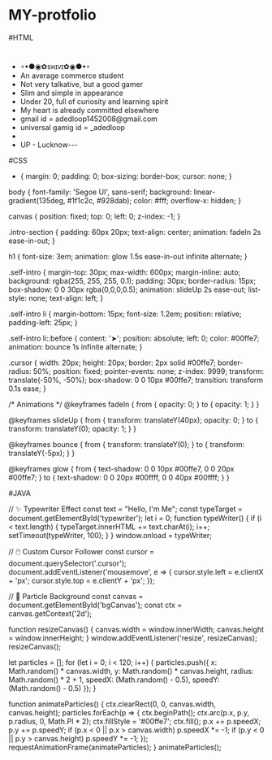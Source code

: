 # MY-protfolio

#HTML
<!DOCTYPE html>
<html lang="en">
<head>
  <meta charset="UTF-8" />
  <meta name="viewport" content="width=device-width, initial-scale=1.0" />
  <title>My Portfolio</title>
  <link rel="stylesheet" href="styles.css" />
  <style>*{cursor:none;}</style>
</head>
<body>
  <!-- Particle Canvas -->
  <canvas id="bgCanvas"></canvas>

  <!-- Intro Section -->
  <div class="intro-section">
    <h1 id="typewriter"></h1>
    <ul class="self-intro">
      <li>◦•●◉✿sʜɪᴠɪ✿◉●•◦
        <li>An average commerce student</li>
      <li>Not very talkative, but a good gamer</li>
      <li>Slim and simple in appearance</li>
      <li>Under 20, full of curiosity and learning spirit</li>
      <li>My heart is already committed elsewhere</li>
      <li>gmail id = adedloop1452008@gmail.com</li>
      <li>universal gamig id = _adedloop<li>
       <li>UP - Lucknow---
    </ul>
  </div>

  <!-- Custom Cursor -->
  <div class="cursor"></div>

  <!-- Sound Effect -->
  <audio id="clickSound" src="click.mp3" preload="auto"></audio>

  <!-- Scripts -->
  <script src="scripts.js"></script>
  <script>
    document.querySelectorAll('li, h1').forEach(el => {
      el.addEventListener('click', () => {
        document.getElementById('clickSound').play();
      });
    });
  </script>


#CSS 

* {
  margin: 0;
  padding: 0;
  box-sizing: border-box;
  cursor: none;
}

body {
  font-family: 'Segoe UI', sans-serif;
  background: linear-gradient(135deg, #1f1c2c, #928dab);
  color: #fff;
  overflow-x: hidden;
}

canvas {
  position: fixed;
  top: 0;
  left: 0;
  z-index: -1;
}

.intro-section {
  padding: 60px 20px;
  text-align: center;
  animation: fadeIn 2s ease-in-out;
}

h1 {
  font-size: 3em;
  animation: glow 1.5s ease-in-out infinite alternate;
}

.self-intro {
  margin-top: 30px;
  max-width: 600px;
  margin-inline: auto;
  background: rgba(255, 255, 255, 0.1);
  padding: 30px;
  border-radius: 15px;
  box-shadow: 0 0 30px rgba(0,0,0,0.5);
  animation: slideUp 2s ease-out;
  list-style: none;
  text-align: left;
}

.self-intro li {
  margin-bottom: 15px;
  font-size: 1.2em;
  position: relative;
  padding-left: 25px;
}

.self-intro li::before {
  content: '➤';
  position: absolute;
  left: 0;
  color: #00ffe7;
  animation: bounce 1s infinite alternate;
}

.cursor {
  width: 20px;
  height: 20px;
  border: 2px solid #00ffe7;
  border-radius: 50%;
  position: fixed;
  pointer-events: none;
  z-index: 9999;
  transform: translate(-50%, -50%);
  box-shadow: 0 0 10px #00ffe7;
  transition: transform 0.1s ease;
}

/* Animations */
@keyframes fadeIn {
  from { opacity: 0; }
  to { opacity: 1; }
}

@keyframes slideUp {
  from { transform: translateY(40px); opacity: 0; }
  to { transform: translateY(0); opacity: 1; }
}

@keyframes bounce {
  from { transform: translateY(0); }
  to { transform: translateY(-5px); }
}

@keyframes glow {
  from { text-shadow: 0 0 10px #00ffe7, 0 0 20px #00ffe7; }
  to { text-shadow: 0 0 20px #00ffff, 0 0 40px #00ffff; }
}


#JAVA

// ✨ Typewriter Effect
const text = "Hello, I'm Me";
const typeTarget = document.getElementById('typewriter');
let i = 0;
function typeWriter() {
  if (i < text.length) {
    typeTarget.innerHTML += text.charAt(i);
    i++;
    setTimeout(typeWriter, 100);
  }
}
window.onload = typeWriter;

// 🖱️ Custom Cursor Follower
const cursor = document.querySelector('.cursor');
document.addEventListener('mousemove', e => {
  cursor.style.left = e.clientX + 'px';
  cursor.style.top = e.clientY + 'px';
});

// 🌌 Particle Background
const canvas = document.getElementById('bgCanvas');
const ctx = canvas.getContext('2d');

function resizeCanvas() {
  canvas.width = window.innerWidth;
  canvas.height = window.innerHeight;
}
window.addEventListener('resize', resizeCanvas);
resizeCanvas();

let particles = [];
for (let i = 0; i < 120; i++) {
  particles.push({
    x: Math.random() * canvas.width,
    y: Math.random() * canvas.height,
    radius: Math.random() * 2 + 1,
    speedX: (Math.random() - 0.5),
    speedY: (Math.random() - 0.5)
  });
}

function animateParticles() {
  ctx.clearRect(0, 0, canvas.width, canvas.height);
  particles.forEach(p => {
    ctx.beginPath();
    ctx.arc(p.x, p.y, p.radius, 0, Math.PI * 2);
    ctx.fillStyle = '#00ffe7';
    ctx.fill();
    p.x += p.speedX;
    p.y += p.speedY;
    if (p.x < 0 || p.x > canvas.width) p.speedX *= -1;
    if (p.y < 0 || p.y > canvas.height) p.speedY *= -1;
  });
  requestAnimationFrame(animateParticles);
}
animateParticles();

</body>
</html>

